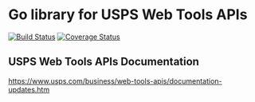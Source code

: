 # Go library for USPS Web Tools APIs

[![Build Status](https://travis-ci.org/o-volkov/go_usps.svg?branch=master)](https://travis-ci.org/o-volkov/go_usps)
[![Coverage Status](https://coveralls.io/repos/github/o-volkov/go_usps/badge.svg)](https://coveralls.io/github/o-volkov/go_usps)

## USPS Web Tools APIs Documentation
https://www.usps.com/business/web-tools-apis/documentation-updates.htm
